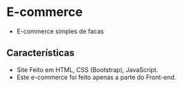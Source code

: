 # E-commerce
 * E-commerce simples de facas

 ## Características
 * Site Feito em HTML, CSS (Bootstrap), JavaScript.
 * Este e-commerce foi feito apenas a parte do Front-end.
